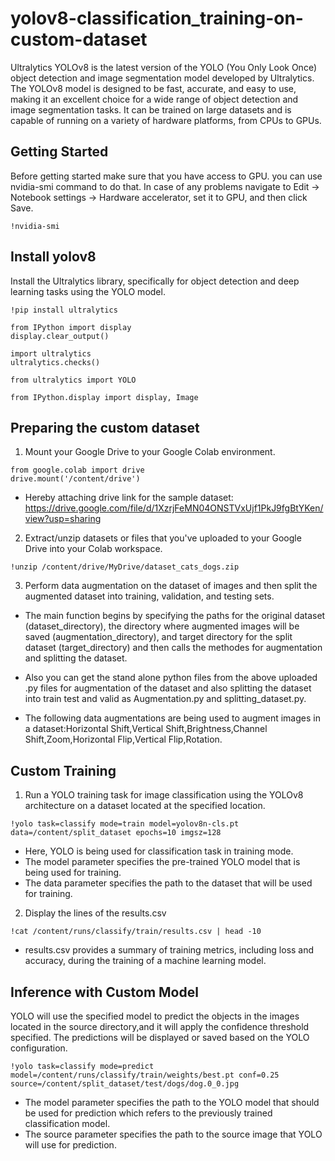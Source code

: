 # yolov8-classification_training-on-custom-dataset
Ultralytics YOLOv8 is the latest version of the YOLO (You Only Look Once) object detection and image segmentation model developed by Ultralytics. The YOLOv8 model is designed to be fast, accurate, and easy to use, making it an excellent choice for a wide range of object detection and image segmentation tasks. It can be trained on large datasets and is capable of running on a variety of hardware platforms, from CPUs to GPUs.

## Getting Started
Before getting started  make sure that you have access to GPU. you  can use nvidia-smi command to do that. In case of any problems navigate to Edit -> Notebook settings -> Hardware accelerator, set it to GPU, and then click Save.
```shell script
!nvidia-smi
```
## Install yolov8
Install the Ultralytics library, specifically for object detection and deep learning tasks using the YOLO  model.
```shell script
!pip install ultralytics

from IPython import display
display.clear_output()

import ultralytics
ultralytics.checks()
```
```shell script
from ultralytics import YOLO

from IPython.display import display, Image
```
## Preparing the custom dataset
1. Mount your Google Drive to your Google Colab environment.
  ```shell script
  from google.colab import drive
  drive.mount('/content/drive')
  ```

  - Hereby attaching drive link for the sample dataset: https://drive.google.com/file/d/1XzrjFeMN04ONSTVxUjf1PkJ9fgBtYKen/view?usp=sharing
  
2. Extract/unzip datasets or files that you've uploaded to your Google Drive into your Colab workspace.
  ```shell script
  !unzip /content/drive/MyDrive/dataset_cats_dogs.zip
  ```
3. Perform data augmentation on the dataset of images and then split the augmented dataset into training, validation, and testing sets.

  - The main function begins by specifying the paths for the original dataset (dataset_directory), the directory where augmented images will be saved (augmentation_directory), and target 
  directory for the split dataset (target_directory) and then calls the methodes for  augmentation and splitting the dataset.
  
  - Also you can get the stand alone python files from the above uploaded .py files for augmentation of the dataset and also splitting the dataset into train test and valid as 
  Augmentation.py and splitting_dataset.py.
  
  - The following data augmentations are being used to augment images in a dataset:Horizontal Shift,Vertical Shift,Brightness,Channel Shift,Zoom,Horizontal Flip,Vertical Flip,Rotation.
  
  ## Custom Training
  1. Run a YOLO  training task for image classification using the YOLOv8 architecture on a dataset located at the specified location.
  ```shell script
  !yolo task=classify mode=train model=yolov8n-cls.pt data=/content/split_dataset epochs=10 imgsz=128
  ```
  - Here, YOLO is being used for classification task in training mode.
  - The model parameter specifies the pre-trained YOLO model that is being used for training.
  - The data parameter specifies the path to the dataset that will be used for training.
 
   2. Display the lines of the results.csv
  
  ```shell script
  !cat /content/runs/classify/train/results.csv | head -10
  ```
  - results.csv provides a summary of training metrics, including loss and accuracy, during the training of a machine learning model.
  
  ## Inference with Custom Model
  YOLO will use the specified model to predict the objects in the images located in the source directory,and it will apply the confidence threshold specified. The predictions 
  will be displayed or saved based on the YOLO configuration.

  ```shell script
  !yolo task=classify mode=predict model=/content/runs/classify/train/weights/best.pt conf=0.25 source=/content/split_dataset/test/dogs/dog.0_0.jpg
  ```
  - The model parameter specifies the path to the YOLO model that should be used for prediction which refers to the previously trained classification model.
  - The source parameter specifies the path to the source image that YOLO will use for prediction.
    


  

  
